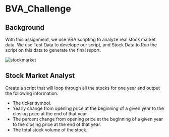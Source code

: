 # BVA_Challenge

## Background 
With this assignment, we use VBA scripting to analyze real stock market data.
We use Test Data to develope our script, and Stock Data to Run the script on this data to generate the final report.

![stockmarket](https://user-images.githubusercontent.com/85952426/166062402-eb8a56fc-021f-4845-9980-3bc5c1ddc384.jpg)


## Stock Market Analyst
Create a script that will loop through all the stocks for one year and output the following information:
* The ticker symbol.
* Yearly change from opening price at the beginning of a given year to the closing price at the end of that year.
* The percent change from opening price at the beginning of a given year to the closing price at the end of that year.
* The total stock volume of the stock.

